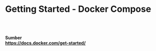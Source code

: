 # Getting Started - Docker Compose



<br>
<br>

**Sumber**
<br>
**https://docs.docker.com/get-started/**